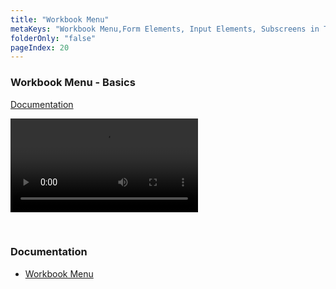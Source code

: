 ```yaml
---
title: "Workbook Menu"
metaKeys: "Workbook Menu,Form Elements, Input Elements, Subscreens in Tabs, File Upload, Button, Label, Filter, Image, iFrame, Data Flow, Scripts, Workflow, Extension, Reports, Tab Control, Form Schemas, Progress Indicator, Creating Pages, Adding Parts and The Layout System, "
folderOnly: "false"
pageIndex: 20
---
```




###  Workbook Menu - Basics
[Documentation](../docs/workbookmenu.md)

![video](https://profitbasedocs.blob.core.windows.net/videos/Workbook%20Menu.mp4)

<br/>




### Documentation 

* [Workbook Menu](../docs/workbookmenu.md)
